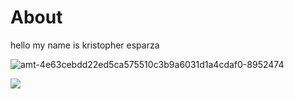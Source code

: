 # About 


hello my name is kristopher esparza 

![amt-4e63cebdd22ed5ca575510c3b9a6031d1a4cdaf0-8952474](https://user-images.githubusercontent.com/79804131/109868695-031c3780-7c79-11eb-9630-65fed4c588ee.jpeg)

![](images/amt-4e63cebdd22ed5ca575510c3b9a6031d1a4cdaf0-8952474.jpeg)
